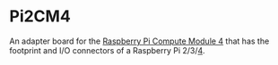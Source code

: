 # Pi2CM4
An adapter board for the [Raspberry Pi Compute Module 4](https://datasheets.raspberrypi.com/cm4/cm4-datasheet.pdf) that has the footprint and I/O connectors of a Raspberry Pi 2/3/[4](https://datasheets.raspberrypi.com/rpi4/raspberry-pi-4-product-brief.pdf).
